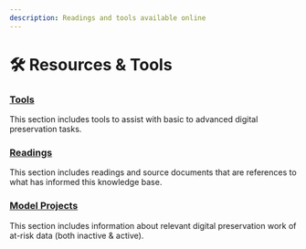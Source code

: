 ```yaml
---
description: Readings and tools available online
---
```


# 🛠️ Resources & Tools

### [Tools](./#tools)

This section includes tools to assist with basic to advanced digital preservation tasks.

### [Readings](./#readings)

This section includes readings and source documents that are references to what has informed this knowledge base.

### [Model Projects](./#model-projects)

This section includes information about relevant digital preservation work of at-risk data (both inactive & active).
